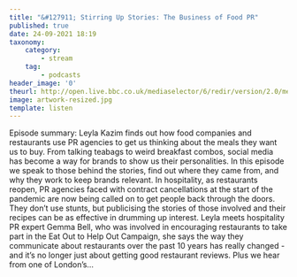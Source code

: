 ```yaml
---
title: "&#127911; Stirring Up Stories: The Business of Food PR"
published: true
date: 24-09-2021 18:19
taxonomy:
    category:
        - stream
    tag:
        - podcasts
header_image: '0'
theurl: http://open.live.bbc.co.uk/mediaselector/6/redir/version/2.0/mediaset/audio-nondrm-download/proto/http/vpid/p09twly6.mp3
image: artwork-resized.jpg
template: listen
--- 
```

Episode summary: Leyla Kazim finds out how food companies and restaurants use PR agencies to get us thinking about the meals they want us to buy. From talking teabags to weird breakfast combos, social media has become a way for brands to show us their personalities. In this episode we speak to those behind the stories, find out where they came from, and why they work to keep brands relevant. In hospitality, as restaurants reopen, PR agencies faced with contract cancellations at the start of the pandemic are now being called on to get people back through the doors. They don’t use stunts, but publicising the stories of those involved and their recipes can be as effective in drumming up interest. Leyla meets hospitality PR expert Gemma Bell, who was involved in encouraging restaurants to take part in the Eat Out to Help Out Campaign, she says the way they communicate about restaurants over the past 10 years has really changed - and it’s no longer just about getting good restaurant reviews. Plus we hear from one of London’s…
